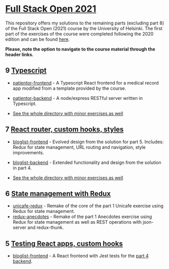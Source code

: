 # [Full Stack Open 2021](https://fullstackopen.com/en/)

This repository offers my solutions to the remaining parts (excluding part 8) of the Full Stack Open (2021) course by the University of Helsinki. The first part of the exercises of the course were completed following the 2020 edition and can be found [here](https://github.com/HVKukkonen/HYFullStack2020).

**Please, note the option to navigate to the course material through the header links.**

## 9 [Typescript](https://fullstackopen.com/en/part9)

- [patientor-frontend](https://github.com/HVKukkonen/HYFullStack2021/tree/main/osa9/patientor) - A Typescript React frontend for a medical record app modified from a template provided by the course.
- [patientor-backend](https://github.com/jeremy-ebinum/full-stack-open-2020/tree/master/part9/patientor-backend) - A node/express RESTful server written in Typescript.

- [See the whole directory with minor exercises as well](https://github.com/HVKukkonen/HYFullStack2021/tree/main/osa9)

## 7 [React router, custom hooks, styles](https://fullstackopen.com/en/part7)

- [bloglist-frontend](https://github.com/HVKukkonen/HYFullStack2021/tree/main/osa7/bloglist-frontend) - Evolved design from the solution for part 5. Includes: Redux for state management, URL routing and navigation, style improvements.
- [bloglist-backend](https://github.com/HVKukkonen/HYFullStack2021/tree/main/osa7/blogilista) - Extended functionality and design from the solution in part 4.

- [See the whole directory with minor exercises as well](https://github.com/HVKukkonen/HYFullStack2021/tree/main/osa7/)

## 6 [State management with Redux](https://fullstackopen.com/en/part6)

- [unicafe-redux](https://github.com/HVKukkonen/HYFullStack2021/tree/main/osa6/unicafe-redux) - Remake of the core of the part 1 Unicafe exercise using Redux for state management.
- [redux-anecdotes](https://github.com/HVKukkonen/HYFullStack2021/tree/main/osa6/redux-anecdotes) - Remake of the part 1 Anecdotes exercise using Redux for state management as well as REST operations with json-server and redux-thunk.

## 5 [Testing React apps, custom hooks](https://fullstackopen.com/en/part5)

- [bloglist-frontend](https://github.com/HVKukkonen/HYFullStack2021/tree/main/osa5/bloglist-frontend) - A React frontend with Jest tests for the [part 4 backend](https://github.com/HVKukkonen/HYFullStack2020/tree/master/osa4/blogilista).
